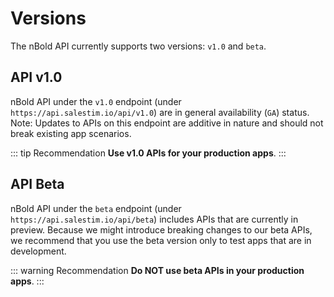 # Versions

The nBold API currently supports two versions: `v1.0` and `beta`.

## API v1.0 <Badge text="v1.0"/>
nBold API under the `v1.0` endpoint (under `https://api.salestim.io/api/v1.0`) are in general availability (`GA`) status.    
Note: Updates to APIs on this endpoint are additive in nature and should not break existing app scenarios.

::: tip Recommendation
**Use v1.0 APIs for your production apps**.
:::

## API Beta <Badge text="beta" type="warning"/>
nBold API under the `beta` endpoint (under `https://api.salestim.io/api/beta`) includes APIs that are currently in preview. Because we might introduce breaking changes to our beta APIs, we recommend that you use the beta version only to test apps that are in development.

::: warning Recommendation
**Do NOT use beta APIs in your production apps**.
:::

